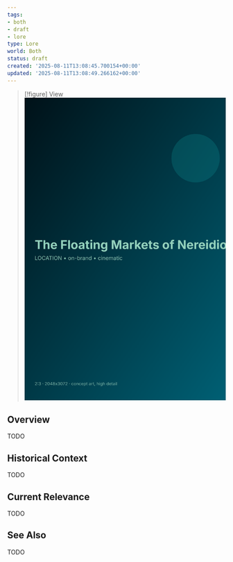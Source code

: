 ```yaml
---
tags:
- both
- draft
- lore
type: Lore
world: Both
status: draft
created: '2025-08-11T13:08:45.700154+00:00'
updated: '2025-08-11T13:08:49.266162+00:00'
---
```


> [!figure] View
![](04_Resources/Assets/Generated/Locations/location-city-the-floating-markets-of-nereidios-the-floating-markets-of-nereidios.svg)



## Overview

TODO
## Historical Context

TODO
## Current Relevance

TODO
## See Also

TODO
